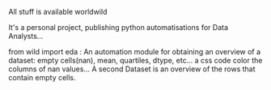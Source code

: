 All stuff is available worldwild 

It's a personal project, publishing python automatisations for Data Analysts...


from wild import eda :
An automation module for obtaining an overview of a dataset: empty cells(nan), mean, quartiles, dtype, etc... a css code color the columns of nan values...
A second Dataset is an overview of the rows that contain empty cells.